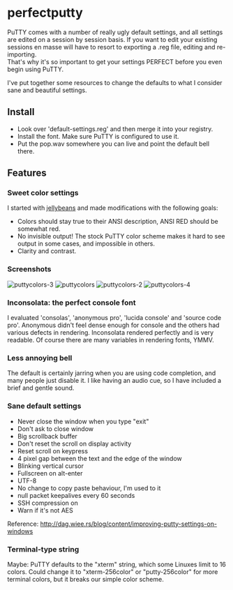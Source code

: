 # perfectputty
PuTTY comes with a number of really ugly default settings, and all settings are edited on a session by session basis. 
If you want to edit your existing sessions en masse will have to resort to exporting a .reg file, editing and re-importing.  
That's why it's so important to get your settings PERFECT before you even begin using PuTTY.

I've put together some resources to change the defaults to what I consider sane and beautiful settings.

## Install

- Look over 'default-settings.reg' and then merge it into your registry.
- Install the font.  Make sure PuTTY is configured to use it.
- Put the pop.wav somewhere you can live and point the default bell there.


## Features

### Sweet color settings
I started with [jellybeans](https://github.com/nanotech/jellybeans.vim) and made modifications with the following
goals:

- Colors should stay true to their ANSI description, ANSI RED should be somewhat red.
- No invisible output!  The stock PuTTY color scheme makes it hard to see output in some cases, and impossible in others.
- Clarity and contrast. 

### Screenshots
![puttycolors-3](https://cloud.githubusercontent.com/assets/15676339/20016153/9b67ea84-a27b-11e6-8baf-09ddd03660f9.PNG)
![puttycolors](https://cloud.githubusercontent.com/assets/15676339/20016156/9b72a280-a27b-11e6-8d39-a2b854f461e0.PNG)
![puttycolors-2](https://cloud.githubusercontent.com/assets/15676339/20016154/9b6e22e6-a27b-11e6-9167-24cfd2148ce4.PNG)
![puttycolors-4](https://cloud.githubusercontent.com/assets/15676339/20016339/3f34440a-a27c-11e6-843d-2b14e079ec11.PNG)

### Inconsolata: the perfect console font 
I evaluated 'consolas', 'anonymous pro', 'lucida console' and 'source code pro'.  Anonymous didn't feel dense
enough for console and the others had various defects in rendering.  Inconsolata rendered perfectly and is 
very readable.  Of course there are many variables in rendering fonts, YMMV.

### Less annoying bell
The default is certainly jarring when you are using code completion, and many people just disable it.  I like having an 
audio cue, so I have included a brief and gentle sound.

### Sane default settings
- Never close the window when you type "exit"
- Don't ask to close window
- Big scrollback buffer
- Don't reset the scroll on display activity
- Reset scroll on keypress
- 4 pixel gap between the text and the edge of the window
- Blinking vertical cursor
- Fullscreen on alt-enter
- UTF-8
- No change to copy paste behaviour, I'm used to it
- null packet keepalives every 60 seconds
- SSH compression on
- Warn if it's not AES

Reference: http://dag.wiee.rs/blog/content/improving-putty-settings-on-windows

### Terminal-type string
Maybe: PuTTY defaults to the "xterm" string, which some Linuxes limit to 16 colors.  Could change it to "xterm-256color"
or "putty-256color" for more terminal colors, but it breaks our simple color scheme.